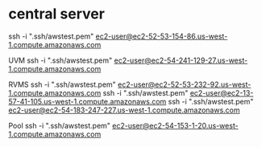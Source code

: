 # central server
ssh -i ".ssh/awstest.pem" ec2-user@ec2-52-53-154-86.us-west-1.compute.amazonaws.com

UVM
ssh -i ".ssh/awstest.pem" ec2-user@ec2-54-241-129-27.us-west-1.compute.amazonaws.com

RVMS
ssh -i ".ssh/awstest.pem" ec2-user@ec2-52-53-232-92.us-west-1.compute.amazonaws.com
ssh -i ".ssh/awstest.pem" ec2-user@ec2-13-57-41-105.us-west-1.compute.amazonaws.com
ssh -i ".ssh/awstest.pem" ec2-user@ec2-54-183-247-227.us-west-1.compute.amazonaws.com

Pool
ssh -i ".ssh/awstest.pem" ec2-user@ec2-54-153-1-20.us-west-1.compute.amazonaws.com


